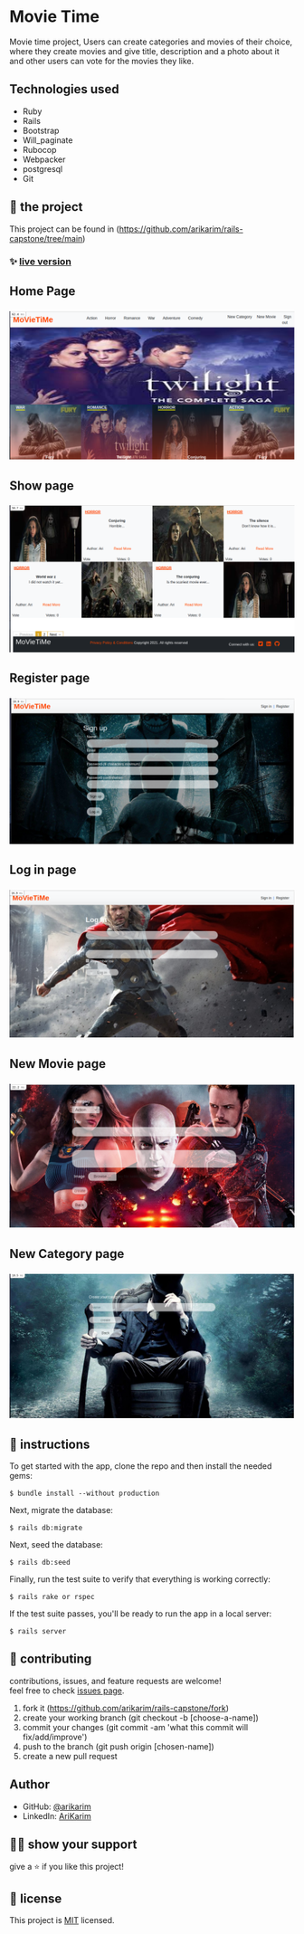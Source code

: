 # Movie Time

Movie time project, Users can create categories and movies of their choice, where they create movies and give title, description and a photo about it and other users can vote for the movies they like.

## Technologies used

- Ruby
- Rails
- Bootstrap
- Will_paginate
- Rubocop
- Webpacker
- postgresql
- Git

## 🚀 the project

This project can be found in (https://github.com/arikarim/rails-capstone/tree/main)




### ✨ [live version]()

## Home Page

###   ![screenshot](img/homepage.png)


## Show page

###   ![screenshot](img/showpage.png)


## Register page

###   ![screenshot](img/register.png)


## Log in page

###   ![screenshot](img/signinn.png)

## New Movie page

###   ![screenshot](img/newarticle.png)

## New Category page

###   ![screenshot](img/newcategory.png)


## 🔨 instructions

To get started with the app, clone the repo and then install the needed gems:

```
$ bundle install --without production
```

Next, migrate the database:

```
$ rails db:migrate
```

Next, seed the database:

```
$ rails db:seed
```

Finally, run the test suite to verify that everything is working correctly:

```
$ rails rake or rspec
```

If the test suite passes, you'll be ready to run the app in a local server:

```
$ rails server
```



## 🤝 contributing

contributions, issues, and feature requests are welcome!<br/>feel free to check [issues page](https://github.com/arikarim/rails-capstone/issues).

1. fork it (https://github.com/arikarim/rails-capstone/fork)
2. create your working branch (git checkout -b [choose-a-name])
3. commit your changes (git commit -am 'what this commit will fix/add/improve')
4. push to the branch (git push origin [chosen-name])
5. create a new pull request

## Author

- GitHub: [@arikarim](https://github.com/arikarim)
- LinkedIn: [AriKarim](https://www.linkedin.com/in/ari-karim-523bb81b3)

## 🙋‍♂ show your support

give a ⭐️ if you like this project!

## 📝 license

This project is [MIT](LICENSE) licensed.

